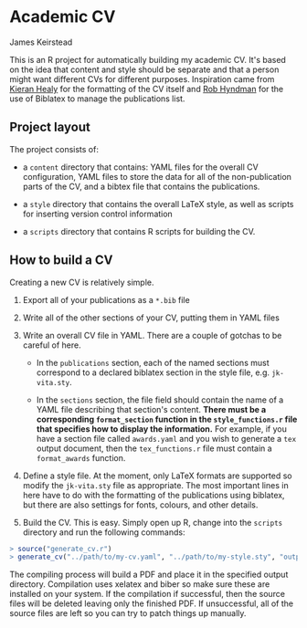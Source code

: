 # Academic CV
James Keirstead

This is an R project for automatically building my academic CV.  It's based on the idea that content and style should be separate and that a person might want different CVs for different purposes.  Inspiration came from [Kieran Healy](https://github.com/kjhealy/kjh-vita) for the formatting of the CV itself and [Rob Hyndman](http://robjhyndman.com/research/cv.sty) for the use of Biblatex to manage the publications list.

## Project layout

The project consists of:

 * a `content` directory that contains: YAML files for the overall CV
   configuration, YAML files to store the data for all of the
   non-publication parts of the CV, and a bibtex file that contains
   the publications.
   
 * a `style` directory that contains the overall LaTeX style, as well
   as scripts for inserting version control information
   
 * a `scripts` directory that contains R scripts for building the CV.
 
## How to build a CV

Creating a new CV is relatively simple.

1) Export all of your publications as a `*.bib` file 

2) Write all of the other sections of your CV, putting them in YAML files

3) Write an overall CV file in YAML.  There are a couple of gotchas to
   be careful of here.
     
	* In the `publications` section, each of the named sections must
      correspond to a declared biblatex section in the style file,
      e.g. `jk-vita.sty`.
	   
	* In the `sections` section, the file field should contain the
      name of a YAML file describing that section's content.  **There
      must be a corresponding `format_section` function in the
      `style_functions.r` file that specifies how to display the
      information.** For example, if you have a section file called
      `awards.yaml` and you wish to generate a `tex` output document,
      then the `tex_functions.r` file must contain a `format_awards`
      function.

4) Define a style file.  At the moment, only LaTeX formats are
   supported so modify the `jk-vita.sty` file as appropriate.  The
   most important lines in here have to do with the formatting of the
   publications using biblatex, but there are also settings for fonts,
   colours, and other details.
   
5) Build the CV.  This is easy.  Simply open up R, change into the
   `scripts` directory and run the following commands:

```r
> source("generate_cv.r")
> generate_cv("../path/to/my-cv.yaml", "../path/to/my-style.sty", "output_directory")
```	   

   The compiling process will build a PDF and place it in the
   specified output directory.  Compilation uses xelatex and biber so
   make sure these are installed on your system.  If the compilation
   if successful, then the source files will be deleted leaving only
   the finished PDF.  If unsuccessful, all of the source files are
   left so you can try to patch things up manually.
